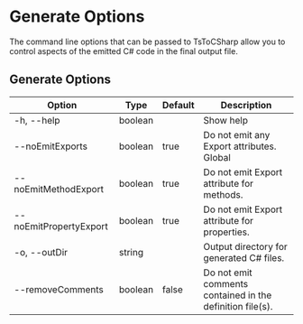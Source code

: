 # Generate Options

The command line options that can be passed to TsToCSharp allow you to control aspects of the emitted C# code in the final output file.

## Generate Options

| Option | Type | Default | Description |
|---|---|---|---|
| -h, --help | boolean | | Show help |
| --noEmitExports | boolean | true | Do not emit any Export attributes. Global|
| --noEmitMethodExport | boolean | true | Do not emit Export attribute for methods. |
| --noEmitPropertyExport | boolean | true | Do not emit Export attribute for properties. |
| -o, --outDir | string | | Output directory for generated C# files. |
| --removeComments | boolean | false | Do not emit comments contained in the definition file(s). |

